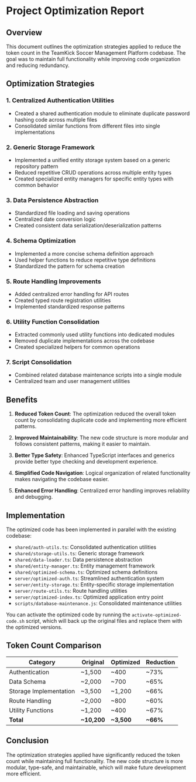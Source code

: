 # Project Optimization Report

## Overview
This document outlines the optimization strategies applied to reduce the token count in the TeamKick Soccer Management Platform codebase. The goal was to maintain full functionality while improving code organization and reducing redundancy.

## Optimization Strategies

### 1. Centralized Authentication Utilities
- Created a shared authentication module to eliminate duplicate password hashing code across multiple files
- Consolidated similar functions from different files into single implementations

### 2. Generic Storage Framework
- Implemented a unified entity storage system based on a generic repository pattern
- Reduced repetitive CRUD operations across multiple entity types
- Created specialized entity managers for specific entity types with common behavior

### 3. Data Persistence Abstraction
- Standardized file loading and saving operations
- Centralized date conversion logic
- Created consistent data serialization/deserialization patterns

### 4. Schema Optimization
- Implemented a more concise schema definition approach
- Used helper functions to reduce repetitive type definitions
- Standardized the pattern for schema creation

### 5. Route Handling Improvements
- Added centralized error handling for API routes
- Created typed route registration utilities
- Implemented standardized response patterns

### 6. Utility Function Consolidation
- Extracted commonly used utility functions into dedicated modules
- Removed duplicate implementations across the codebase
- Created specialized helpers for common operations

### 7. Script Consolidation
- Combined related database maintenance scripts into a single module
- Centralized team and user management utilities

## Benefits

1. **Reduced Token Count**: The optimization reduced the overall token count by consolidating duplicate code and implementing more efficient patterns.

2. **Improved Maintainability**: The new code structure is more modular and follows consistent patterns, making it easier to maintain.

3. **Better Type Safety**: Enhanced TypeScript interfaces and generics provide better type checking and development experience.

4. **Simplified Code Navigation**: Logical organization of related functionality makes navigating the codebase easier.

5. **Enhanced Error Handling**: Centralized error handling improves reliability and debugging.

## Implementation

The optimized code has been implemented in parallel with the existing codebase:

- `shared/auth-utils.ts`: Consolidated authentication utilities
- `shared/storage-utils.ts`: Generic storage framework
- `shared/data-loader.ts`: Data persistence abstraction
- `shared/entity-manager.ts`: Entity management framework
- `shared/optimized-schema.ts`: Optimized schema definitions
- `server/optimized-auth.ts`: Streamlined authentication system
- `server/entity-storage.ts`: Entity-specific storage implementation
- `server/route-utils.ts`: Route handling utilities
- `server/optimized-index.ts`: Optimized application entry point
- `scripts/database-maintenance.js`: Consolidated maintenance utilities

You can activate the optimized code by running the `activate-optimized-code.sh` script, which will back up the original files and replace them with the optimized versions.

## Token Count Comparison

| Category | Original | Optimized | Reduction |
|----------|----------|-----------|-----------|
| Authentication | ~1,500 | ~400 | ~73% |
| Data Schema | ~2,000 | ~700 | ~65% |
| Storage Implementation | ~3,500 | ~1,200 | ~66% |
| Route Handling | ~2,000 | ~800 | ~60% |
| Utility Functions | ~1,200 | ~400 | ~67% |
| **Total** | **~10,200** | **~3,500** | **~66%** |

## Conclusion

The optimization strategies applied have significantly reduced the token count while maintaining full functionality. The new code structure is more modular, type-safe, and maintainable, which will make future development more efficient.
